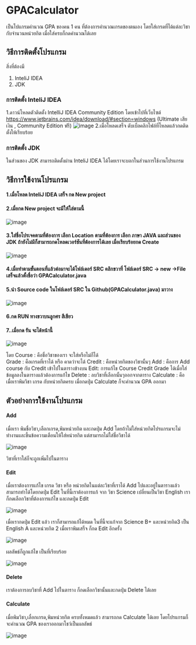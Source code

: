 # GPACalculator
เป็นโปแกรมคำนวณ GPA ของคน 1 คน ที่ต้องการคำนวณเกรดของตนเอง โดยใส่เกรดที่ได้แต่ละวิชากับจำนวนหน่วยกิต เมื่อใส่ครบก็กดคำนวณได้เลย
## วิธีการติดตั้งโปรแกรม 
สิ่งที่ต้องมี 
1. InteliJ IDEA
2. JDK


### การติดตั้ง InteliJ IDEA
1.ดาวน์โหลดตัวติดตั้ง IntelliJ IDEA Community Edition โดยเข้าไปที่เว็บไซต์
https://www.jetbrains.com/idea/download/#section=windows (Ultimate เสียเงิน , Community Edition ฟรี)
![image](https://user-images.githubusercontent.com/127968005/229813739-0d8bfa52-3a39-4197-b213-3a1ac4ab6120.png)
2.เมื่อโหลดเสร็จ ดับเบิ้ลคลิกไฟล์ที่โหลดแล้วกดติดตั้งให้เรียบร้อย

### การติดตั้ง JDK
ในส่วนของ JDK สามารถติดตั้งผ่าน InteliJ IDEA ได้โดยเราจะบอกในส่วนการใช้งานโปรแกรม


## วิธีการใช้งานโปรแกรม 
#### 1.เมื่อโหลด InteliJ IDEA เสร็จ กด New project
#### 2.เมื่อกด New project จะมีให้ใส่ตามนี้
![image](https://user-images.githubusercontent.com/127968005/229815643-f0428cdc-a1b5-4be5-a84b-358dd191559c.png)
#### 3.ใส่ชื่อโปรเจคตามที่ต้องการ เลือก Location ตามที่ต้องการ เลือก ภาษา JAVA และส่วนของ JDK ถ้ายังไม่มีก็สามารถกดโหลดเวอร์ชันที่ต้องการได้เลย เมื่อเรียบร้อยกด Create
![image](https://user-images.githubusercontent.com/127968005/229815999-9cfd83df-e449-4f9c-9a1d-f6cab8a64a7a.png)
#### 4.เมื่อทำตามขั้นตอนที่แล้วต่อมาจะได้โฟล์เดอร์ SRC คลิกขวาที่ โฟล์เดอร์ SRC -> new ->File เสร็จแล้วตั้งชื่อว่า GPACalculator.java
#### 5.นำ Source code ในโฟล์เดอร์ SRC ใน Github(GPACalculator.java) มาวาง
![image](https://user-images.githubusercontent.com/127968005/229816676-45c4e01c-761b-409e-995d-746e80f89ef8.png)
#### 6.กด RUN ทางขวาบนลูกศร สีเขียว
#### 7..เมื่อกด รัน จะได้หน้านี้
![image](https://user-images.githubusercontent.com/127968005/229816864-6557fd3a-14ef-4c9d-bab2-a279705f9a2e.png)



โดย 
Course : คือชื่อวิชาของเรา จะใส่หรือไม่ก็ได้          
Grade : คือเกรดที่เราได้ หรือ คาดว่าจะได้ 
Credit : คือหน่วยกิตของวิชานั้นๆ
Add : คือการ Add course กับ Credit เข้าไปในตารางข้างบน
Edit: การแก้ไข Course Credit Grade ได้เมื่อใส่ข้อมูลลงในตารางแล้วต้องการแก้ไข
Delete : ลบวิชาที่เลือกนั้นๆออกจากตาราง
Calculate : คือเมื่อเราพิมวิชา เกรด กับหน่วยกิตครบ เมื่อกดปุ่ม Calculate ก็จะคำนวณ GPA ออกมา


## ตัวอย่างการใช้งานโปรแกรม
#### Add
เมื่อเรา พิมชื่อวิชา,เลือกเกรด,พิมหน่วยกิต และกดปุ่ม Add โดยถ้าไม่ใส่หน่วยกิตโปรแกรมจะไม่ทำงานและขึ้นข้อความเตือนให้ใส่หน่วยกิต แต่สามารถไม่ใส่ชื่อวิชาได้



![image](https://user-images.githubusercontent.com/127968005/229818094-d1d9a1ef-b7d8-4601-8da6-be6e41948281.png)




วิชาที่เราใส่ก็จะถูกเพิ่มไปในตาราง


#### Edit
เมื่อเราต้องการแก้ไข เกรด วิชา หรือ หน่วยกิตในแต่ละวิชาที่เราได้ Add ไปและอยู่ในตารางแล้ว สามารถทำได้โดยกดปุ่ม Edit
ในที่นี้เราต้องการแก้ จาก วิชา Science เปลี่ยนเป็นวิชา English เราก็กดเลือกวิชาที่ต้องการแก้ไข และกดปุ่ม Edit



![image](https://user-images.githubusercontent.com/127968005/229818828-d13a8340-fbc5-4533-a50e-8b4ee6a7b5aa.png)



เมื่อเรากดปุ่ม Edit แล้ว เราก็สามารถแก้ได้หมด ในที่นี้จะแก้จาก Science B+ และหน่วยกิต3 เป็น English A และหน่วยกิต 2
เมื่อเราพิมเสร็จ ก็กด Edit อีกครั้ง



![image](https://user-images.githubusercontent.com/127968005/229819941-fe309714-9d1e-4c96-b2db-1c8f4a7d6880.png)




ผลลัพธ์ก็ถูกแก้ไข เป็นที่เรียบร้อย


![image](https://user-images.githubusercontent.com/127968005/229820175-5c5e8a69-04e0-49c0-847a-f62fe42a9774.png)


#### Delete
เราต้องการลบวิชาที่ Add ไปในตาราง ก็กดเลือกวิชานั้นและกดปุ่ม Delete ได้เลย


#### Calculate
เมื่อพิมวิชา,เลื่อกเกรด,พิมหน่วยกิต ครบทั้งหมดแล้ว สามารถกด Calculate ได้เลย โดยโปรแกรมก็จะคำนวณ GPA ของเราออกมาโชว์เป็นผลลัพธ์



![image](https://user-images.githubusercontent.com/127968005/229820962-3c00a4b3-c985-4168-ad83-71c753b69dee.png)








